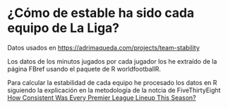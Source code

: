 # ¿Cómo de estable ha sido cada equipo de La Liga?

Datos usados en https://adrimaqueda.com/projects/team-stability

Los datos de los minutos jugados por cada jugador los he extraído de la página FBref usando el paquete de R worldfootballR.

Para calcular la estabilidad de cada equipo he procesado los datos en R siguiendo la explicación en la metodología de la notcia de FiveThirtyEight [How Consistent Was Every Premier League Lineup This Season?](https://projects.fivethirtyeight.com/epl-consistency-2023/)